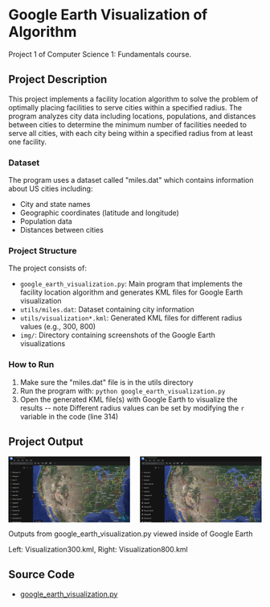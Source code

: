 # Google Earth Visualization of Algorithm
Project 1 of Computer Science 1: Fundamentals course.
## Project Description

This project implements a facility location algorithm to solve the problem of optimally placing facilities to serve cities within a specified radius. The program analyzes city data including locations, populations, and distances between cities to determine the minimum number of facilities needed to serve all cities, with each city being within a specified radius from at least one facility.

### Dataset
The program uses a dataset called "miles.dat" which contains information about US cities including:
- City and state names
- Geographic coordinates (latitude and longitude)
- Population data
- Distances between cities

### Project Structure

The project consists of:
- `google_earth_visualization.py`: Main program that implements the facility location algorithm and generates KML files for Google Earth visualization
- `utils/miles.dat`: Dataset containing city information
- `utils/visualization*.kml`: Generated KML files for different radius values (e.g., 300, 800)
- `img/`: Directory containing screenshots of the Google Earth visualizations

### How to Run

1. Make sure the "miles.dat" file is in the utils directory
2. Run the program with: `python google_earth_visualization.py`
3. Open the generated KML file(s) with Google Earth to visualize the results
-- note Different radius values can be set by modifying the `r` variable in the code (line 314)


## Project Output
<div style="display: flex; justify-content: space-between;">
    <img src="./img/visualization_300_google_earth.png" width="48%" alt="Visualization 300">
    <img src="./img/visualization_800_google_earth.png" width="48%" alt="Visualization 800">
</div>

Outputs from google_earth_visualization.py viewed inside of Google Earth

Left: Visualization300.kml,  Right: Visualization800.kml


## Source Code
- [google_earth_visualization.py](googleEarthVisualization.py)